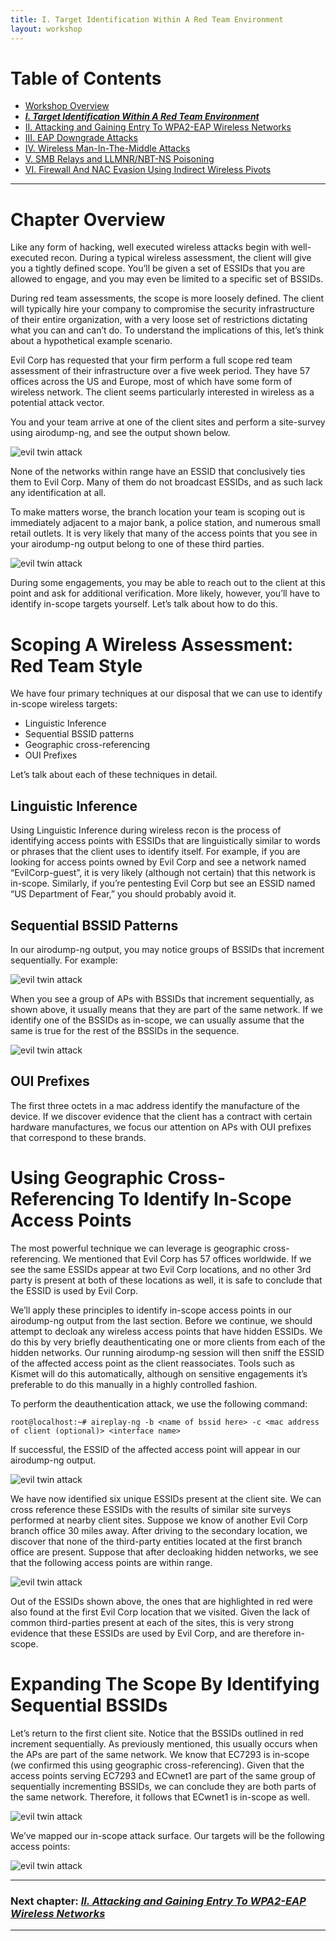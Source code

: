 ```yaml
---
title: I. Target Identification Within A Red Team Environment
layout: workshop
---
```


# Table of Contents

   * [Workshop Overview](http://solstice.sh/workshops/advanced-wireless-attacks/)
   * ***[I. Target Identification Within A Red Team Environment](http://solstice.sh/workshops/advanced-wireless-attacks/i-target-identification-within-a-red-team-environment/)***
   * [II. Attacking and Gaining Entry To WPA2-EAP Wireless Networks](http://solstice.sh/workshops/advanced-wireless-attacks/ii-attacking-and-gaining-entry-to-wpa2-eap-wireless-networks/)
   * [III. EAP Downgrade Attacks](http://solstice.sh/workshops/advanced-wireless-attacks/ii-eap-downgrade-attacks/)
   * [IV. Wireless Man-In-The-Middle Attacks](http://solstice.sh/workshops/advanced-wireless-attacks/iii-wireless-man-in-the-middle-attacks/)
   * [V. SMB Relays and LLMNR/NBT-NS Poisoning](http://solstice.sh/workshops/advanced-wireless-attacks/iv-smb-relays-and-llmnr-nbt-ns-poisoning/)
   * [VI. Firewall And NAC Evasion Using Indirect Wireless Pivots](http://solstice.sh/workshops/advanced-wireless-attacks/v-firewall-and-nac-evasion-using-indirect-wireless-pivots/)

---

# Chapter Overview

Like any form of hacking, well executed wireless attacks begin with well-executed recon. During a typical wireless assessment, the client will give you a tightly defined scope. You’ll be given a set of ESSIDs that you are allowed to engage, and you may even be limited to a specific set of BSSIDs.

During red team assessments, the scope is more loosely defined. The client will typically hire your company to compromise the security infrastructure of their entire organization, with a very loose set of restrictions dictating what you can and can’t do. To understand the implications of this, let’s think about a hypothetical example scenario. 

Evil Corp has requested that your firm perform a full scope red team assessment of their infrastructure over a five week period. They have 57 offices across the US and Europe, most of which have some form of wireless network. The client seems particularly interested in wireless as a potential attack vector.

You and your team arrive at one of the client sites and perform a site-survey using airodump-ng, and see the output shown below.

![evil twin attack](http://solstice.sh/images/workshops/awae/i/image-1.png)

None of the networks within range have an ESSID that conclusively ties them to Evil Corp. Many of them do not broadcast ESSIDs, and as such lack any identification at all.

To make matters worse, the branch location your team is scoping out is immediately adjacent to a major bank, a police station, and numerous small retail outlets. It is very likely that many of the access points that you see in your airodump-ng output belong to one of these third parties. 

![evil twin attack](http://solstice.sh/images/workshops/awae/i/image-2.png)

During some engagements, you may be able to reach out to the client at this point and ask for additional verification. More likely, however, you’ll have to identify in-scope targets yourself. Let’s talk about how to do this.

# Scoping A Wireless Assessment: Red Team Style

We have four primary techniques at our disposal that we can use to identify in-scope wireless targets:

 - Linguistic Inference
 - Sequential BSSID patterns
 - Geographic cross-referencing
 - OUI Prefixes

Let’s talk about each of these techniques in detail.

## Linguistic Inference

Using Linguistic Inference during wireless recon is the process of identifying access points with ESSIDs that are linguistically similar to words or phrases that the client uses to identify itself. For example, if you are looking for access points owned by Evil Corp and see a network named “EvilCorp-guest”, it is very likely (although not certain) that this network is in-scope. Similarly, if you’re pentesting Evil Corp but see an ESSID named “US Department of Fear,” you should probably avoid it.

## Sequential BSSID Patterns

In our airodump-ng output, you may notice groups of BSSIDs that increment sequentially. For example:

![evil twin attack](http://solstice.sh/images/workshops/awae/i/image-4.png)

When you see a group of APs with BSSIDs that increment sequentially, as shown above, it usually means that they are part of the same network. If we identify one of the BSSIDs as in-scope, we can usually assume that the same is true for the rest of the BSSIDs in the sequence.

![evil twin attack](http://solstice.sh/images/workshops/awae/i/image-5.png)

## OUI Prefixes

The first three octets in a mac address identify the manufacture of the device. If we discover evidence that the client has a contract with certain hardware manufactures, we focus our attention on APs with OUI prefixes that correspond to these brands.

# Using Geographic Cross-Referencing To Identify In-Scope Access Points

The most powerful technique we can leverage is geographic cross-referencing. We mentioned that Evil Corp has 57 offices worldwide. If we see the same ESSIDs appear at two Evil Corp locations, and no other 3rd party is present at both of these locations as well, it is safe to conclude that the ESSID is used by Evil Corp.

We’ll apply these principles to identify in-scope access points in our airodump-ng output from the last section. Before we continue, we should attempt to decloak any wireless access points that have hidden ESSIDs. We do this by very briefly deauthenticating one or more clients from each of the hidden networks. Our running airodump-ng session will then sniff the ESSID of the affected access point as the client reassociates. Tools such as Kismet will do this automatically, although on sensitive engagements it’s preferable to do this manually in a highly controlled fashion.

To perform the deauthentication attack, we use the following command:

	root@localhost:~# aireplay-ng -b <name of bssid here> -c <mac address of client (optional)> <interface name>

If successful, the ESSID of the affected access point will appear in our airodump-ng output.

![evil twin attack](http://solstice.sh/images/workshops/awae/i/image-6.png)

We have now identified six unique ESSIDs present at the client site. We can cross reference these ESSIDs with the results of similar site surveys performed at nearby client sites. Suppose we know of another Evil Corp branch office 30 miles away. After driving to the secondary location, we discover that none of the third-party entities located at the first branch office are present. Suppose that after decloaking hidden networks, we see that the following access points are within range. 

![evil twin attack](http://solstice.sh/images/workshops/awae/i/image-7.png)

Out of the ESSIDs shown above, the ones that are highlighted in red were also found at the first Evil Corp location that we visited. Given the lack of common third-parties present at each of the sites, this is very strong evidence that these ESSIDs are used by Evil Corp, and are therefore in-scope.

# Expanding The Scope By Identifying Sequential BSSIDs 

Let’s return to the first client site. Notice that the BSSIDs outlined in red increment sequentially. As previously mentioned, this usually occurs when the APs are part of the same network. We know that EC7293 is in-scope (we confirmed this using geographic cross-referencing). Given that the access points serving EC7293 and ECwnet1 are part of the same group of sequentially incrementing BSSIDs, we can conclude they are both parts of the same network. Therefore, it follows that ECwnet1 is in-scope as well.

![evil twin attack](http://solstice.sh/images/workshops/awae/i/image-8.png)

We’ve mapped our in-scope attack surface. Our targets will be the following access points:

![evil twin attack](http://solstice.sh/images/workshops/awae/i/image-9.png)

---

### Next chapter: *[II. Attacking and Gaining Entry To WPA2-EAP Wireless Networks](http://solstice.sh/workshops/advanced-wireless-attacks/ii-attacking-and-gaining-entry-to-wpa2-eap-wireless-networks/)*

---
